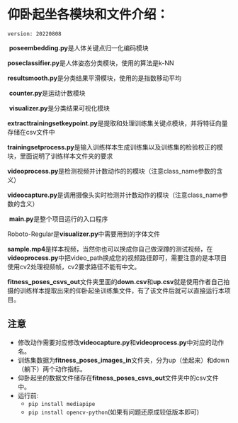 # 仰卧起坐各模块和文件介绍：
`version: 20220808`

​		**poseembedding.py**是人体关键点归一化编码模块

​		**poseclassifier.py**是人体姿态分类模块，使用的算法是k-NN

​		**resultsmooth.py**是分类结果平滑模块，使用的是指数移动平均

​		**counter.py**是运动计数模块

​		**visualizer.py**是分类结果可视化模块

​		**extracttrainingsetkeypoint.py**是提取和处理训练集关键点模块，并将特征向量存储在csv文件中

​		**trainingsetprocess.py**是输入训练样本生成训练集以及训练集的检验校正的模块，里面说明了训练样本文件夹的要求

​		**videoprocess.py**是检测视频并计数动作的的模块（注意class_name参数的含义）

​		**videocapture.py**是调用摄像头实时检测并计数动作的模块（注意class_name参数的含义）

​		**main.py**是整个项目运行的入口程序

​		Roboto-Regular是**visualizer.py**中需要用到的字体文件

​		**sample.mp4**是样本视频，当然你也可以换成你自己做深蹲的测试视频，在**videoprocess.py**中把video_path换成您的视频路径即可，需要注意的是本项目使用cv2处理视频帧，cv2要求路径不能有中文。

​		**fitness_poses_csvs_out**文件夹里面的**down.csv**和**up.csv**就是使用作者自己拍摄的训练样本提取出来的仰卧起坐训练集文件，有了该文件后就可以直接运行本项目。

## 注意
* 修改动作需要对应修改**videocapture.py**和**videoprocess.py**中对应的动作名。
* 训练集数据为**fitness_poses_images_in**文件夹，分为up（坐起来）和down（躺下）两个动作指标。
* 仰卧起坐的数据文件储存在**fitness_poses_csvs_out**文件夹中的csv文件中。
* 运行前:
  * `pip install mediapipe`
  * `pip install opencv-python`(如果有问题还原成较低版本即可)